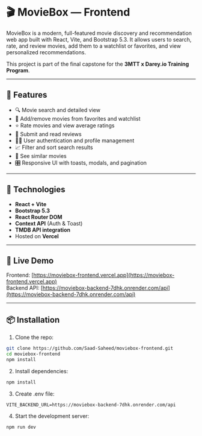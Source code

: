 # 🎬 MovieBox — Frontend

MovieBox is a modern, full-featured movie discovery and recommendation web app built with React, Vite, and Bootstrap 5.3. It allows users to search, rate, and review movies, add them to a watchlist or favorites, and view personalized recommendations.

This project is part of the final capstone for the **3MTT x Darey.io Training Program**.

---

## 🚀 Features

- 🔍 Movie search and detailed view
- 🌟 Add/remove movies from favorites and watchlist
- ⭐ Rate movies and view average ratings
- 📝 Submit and read reviews
- 🧑‍💼 User authentication and profile management
- 📈 Filter and sort search results
- 🍿 See similar movies
- 🎛 Responsive UI with toasts, modals, and pagination

---

## 🔧 Technologies

- **React + Vite**
- **Bootstrap 5.3**
- **React Router DOM**
- **Context API** (Auth & Toast)
- **TMDB API integration**
- Hosted on **Vercel**

---

## 🚀 Live Demo

Frontend: [https://moviebox-frontend.vercel.app](https://moviebox-frontend.vercel.app)  
Backend API: [https://moviebox-backend-7dhk.onrender.com/api](https://moviebox-backend-7dhk.onrender.com/api)

---

## 📦 Installation

1. Clone the repo:

```bash
git clone https://github.com/Saad-Saheed/moviebox-frontend.git
cd moviebox-frontend
npm install
```

2. Install dependencies:
```bash
npm install
```

3. Create .env file:

```env
VITE_BACKEND_URL=https://moviebox-backend-7dhk.onrender.com/api
```
4. Start the development server:

```bash
npm run dev
```